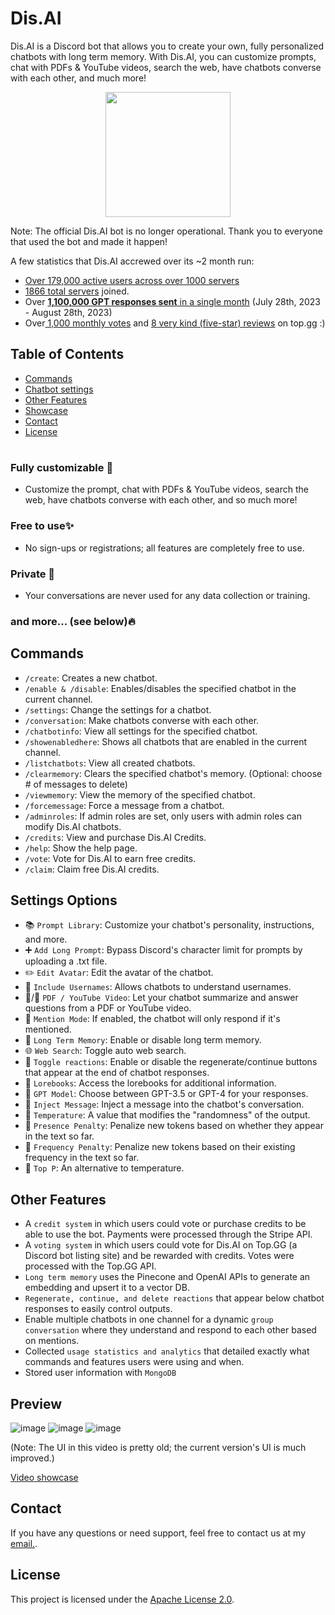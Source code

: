 # Dis.AI

Dis.AI is a Discord bot that allows you to create your own, fully personalized chatbots with long term memory. With Dis.AI, you can customize prompts, chat with PDFs & YouTube videos, search the web, have chatbots converse with each other, and much more!

<p align="center">
  <img width="200" height="200" src="https://github.com/jacobjude/Dis.AI/assets/118640159/7379714b-db37-4d81-84b3-09be3bf5de1a">
</p>

Note: The official Dis.AI bot is no longer operational. Thank you to everyone that used the bot and made it happen!

A few statistics that Dis.AI accrewed over its ~2 month run:
- [Over 179,000 active users across over 1000 servers](https://raw.githubusercontent.com/jacobjude/Dis.AI/main/DisAIstats.png)
- [1866 total servers](https://raw.githubusercontent.com/jacobjude/Dis.AI/main/SomeMoreStats.png) joined.
- Over [**1,100,000 GPT responses sent** in a single month](https://raw.githubusercontent.com/jacobjude/Dis.AI/main/SomeMoreStats.png) (July 28th, 2023 - August 28th, 2023)
- Over[ 1,000 monthly votes](https://raw.githubusercontent.com/jacobjude/Dis.AI/main/DisAITopggStats.png) and [8 very kind (five-star) reviews](https://github.com/jacobjude/Dis.AI/blob/main/top.gg%20reviews.png) on top.gg :)


## Table of Contents
- [Commands](#commands)
- [Chatbot settings](#settings-options)
- [Other Features](#other-features)
- [Showcase](#showcase)
- [Contact](#contact)
- [License](#license)

#
### Fully customizable  🎨
- Customize the prompt, chat with PDFs & YouTube videos, search the web, have chatbots converse with each other, and so much more!

### Free to use✨
- No sign-ups or registrations; all features are completely free to use.

### Private  🥷
- Your conversations are never used for any data collection or training.

### and more...  (see below)🔥

## Commands
- `/create`: Creates a new chatbot.
- `/enable & /disable`: Enables/disables the specified chatbot in the current channel.
- `/settings`: Change the settings for a chatbot.
- `/conversation`: Make chatbots converse with each other.
- `/chatbotinfo`: View all settings for the specified chatbot.
- `/showenabledhere`: Shows all chatbots that are enabled in the current channel.
- `/listchatbots`: View all created chatbots.
- `/clearmemory`: Clears the specified chatbot's memory. (Optional: choose # of messages to delete)
- `/viewmemory`: View the memory of the specified chatbot.
- `/forcemessage`: Force a message from a chatbot.
- `/adminroles`: If admin roles are set, only users with admin roles can modify Dis.AI chatbots.
- `/credits`: View and purchase Dis.AI Credits.
- `/help`: Show the help page.
- `/vote`: Vote for Dis.AI to earn free credits.
- `/claim`: Claim free Dis.AI credits.

## Settings Options
- 📚 `Prompt Library`: Customize your chatbot's personality, instructions, and more.
- ➕ `Add Long Prompt`: Bypass Discord's character limit for prompts by uploading a .txt file.
- ✏️ `Edit Avatar`: Edit the avatar of the chatbot.
- 👥 `Include Usernames`: Allows chatbots to understand usernames.
- 📄/🎥 `PDF / YouTube Video`: Let your chatbot summarize and answer questions from a PDF or YouTube video.
- 📣 `Mention Mode`: If enabled, the chatbot will only respond if it's mentioned.
- 🧠 `Long Term Memory`: Enable or disable long term memory.
- 🌐 `Web Search`: Toggle auto web search.
- 🔄 `Toggle reactions`: Enable or disable the regenerate/continue buttons that appear at the end of chatbot responses.
- 📖 `Lorebooks`: Access the lorebooks for additional information.
- 🤖 `GPT Model`: Choose between GPT-3.5 or GPT-4 for your responses.
- 💉 `Inject Message`: Inject a message into the chatbot's conversation.
- 🔧 `Temperature`: A value that modifies the "randomness" of the output.
- 🔧 `Presence Penalty`: Penalize new tokens based on whether they appear in the text so far.
- 🔧 `Frequency Penalty`: Penalize new tokens based on their existing frequency in the text so far.
- 🔧 `Top P`: An alternative to temperature.

## Other Features
- A `credit system` in which users could vote or purchase credits to be able to use the bot. Payments were processed through the Stripe API.
- A `voting system` in which users could vote for Dis.AI on Top.GG (a Discord bot listing site) and be rewarded with credits. Votes were processed with the Top.GG API.
- `Long term memory` uses the Pinecone and OpenAI APIs to generate an embedding and upsert it to a vector DB.
- `Regenerate, continue, and delete reactions` that appear below chatbot responses to easily control outputs.
- Enable multiple chatbots in one channel for a dynamic `group conversation` where they understand and respond to each other based on mentions.
- Collected `usage statistics and analytics` that detailed exactly what commands and features users were using and when.
- Stored user information with `MongoDB`
  

## Preview
![image](https://github.com/jacobjude/Dis.AI/assets/118640159/8eef85de-c583-43b3-b860-35221005a179)
![image](https://github.com/jacobjude/Dis.AI/assets/118640159/57f046b5-decd-4f6e-b498-ec4a115c3771)
![image](https://github.com/jacobjude/Dis.AI/assets/118640159/dfca0898-1bda-4252-a5f8-d2d86aab666c)

(Note: The UI in this video is pretty old; the current version's UI is much improved.)

[Video showcase](https://github.com/jacobjude/Dis.AI/assets/118640159/b3f98f46-a355-42db-97cf-d89d9a0aab95)

## Contact
If you have any questions or need support, feel free to contact us at my [email.](mailto:jacob.jude03@gmail.com).

## License
This project is licensed under the [Apache License 2.0](LICENSE).
